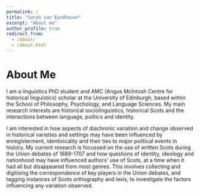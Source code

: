 ```yaml
---
permalink: /
title: "Sarah van Eyndhoven"
excerpt: "About me"
author_profile: true
redirect_from: 
  - /about/
  - /about.html
---
```




About Me
======

I am a linguistics PhD student and AMC (Angus McIntosh Centre for historical linguistics) scholar at the University of Edinburgh, based within the School of Philosophy, Psychology, and Language Sciences. My main research interests are historical sociolinguistics, historical Scots and the interactions between language, politics and identity. 

I am interested in how aspects of diachronic variation and change observed in historical varieties and settings may have been influenced by enregisterment, identixicality and their ties to major political events in history. My current research is focussed on the use of written Scots during the Union debates of 1689-1707 and how questions of identity, ideology and nationhood may have influenced authors' use of Scots, at a time when it had all but disappeared from most genres. This involves collecting and digitising the correspondence of key players in the Union debates, and tagging instances of Scots orthography and lexis, to investigate the factors influencing any variation observed. 

